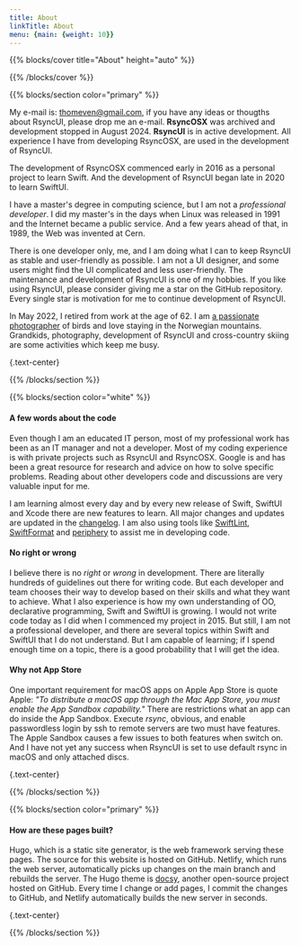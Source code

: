 ```yaml
---
title: About
linkTitle: About
menu: {main: {weight: 10}}
---
```


{{% blocks/cover title="About" height="auto" %}}

{{% /blocks/cover %}}

{{% blocks/section color="primary" %}}

My e-mail is: <thomeven@gmail.com>, if you have any ideas or thougths about RsyncUI, please drop me an e-mail.
**RsyncOSX** was archived and development stopped in August 2024. **RsyncUI** is in active development. All experience I
have from developing RsyncOSX, are used in the development of RsyncUI.

The development of RsyncOSX commenced early in 2016 as a personal project to learn Swift.
And the development of RsyncUI began late in 2020 to learn SwiftUI.

I have a master's degree in computing science, but I am
not a *professional developer*. I did my master's in the days when Linux was released in 1991 and the Internet became a public
service. And a few years ahead of that, in 1989, the Web was invented at Cern.

There is one developer only, me, and I am doing what I can to keep RsyncUI as stable and user-friendly as possible.
I am not a UI designer, and some users might find the UI complicated and less user-friendly.
The maintenance and development of RsyncUI is one of my hobbies. If you like using RsyncUI, please consider giving me a
star on the GitHub repository. Every single star is motivation for me to continue development of RsyncUI.

In May 2022, I retired from work at the age of 62. I am [a passionate photographer](https://photosbythomas.netlify.app/) of birds and
love staying in the Norwegian mountains. Grandkids, photography, development of RsyncUI and cross-country skiing are some activities which keep me busy.

{.text-center}

{{% /blocks/section %}}

{{% blocks/section color="white" %}}

#### A few words about the code

Even though I am an educated IT person, most of my professional work has been as an IT manager and not a developer.
Most of my coding experience is with private projects such as RsyncUI and RsyncOSX. Google is and has been a great resource for
research and advice on how to solve specific problems. Reading about other developers code and discussions are very
valuable input for me.

I am learning almost every day and by every new release of Swift, SwiftUI and Xcode there are new features to learn.
All major changes and updates are updated in the [changelog](/docs/changelog/). I am also using tools
like [SwiftLint](https://github.com/realm/SwiftLint), [SwiftFormat](https://github.com/nicklockwood/SwiftFormat)
and [periphery](https://github.com/peripheryapp/periphery) to assist me in developing code.

#### No right or wrong

I believe there is no *right* or *wrong* in development. There are literally hundreds of guidelines out there for writing code.
But each developer and team chooses their way to develop based on their skills and what they want to achieve. What I also
experience is how my own understanding of OO, declarative programming, Swift and SwiftUI is growing. I would not write code
today as I did when I commenced my project in 2015. But still, I am not a professional developer, and there are several
topics within Swift and SwiftUI that I do not understand. But I am capable of learning; if I spend enough time on a topic,
there is a good probability that I will get the idea.

#### Why not App Store

One important requirement for macOS apps on Apple App Store is quote Apple:
*"To distribute a macOS app through the Mac App Store, you must enable the App Sandbox capability."*
There are restrictions what an app can do inside the App Sandbox. Execute *rsync*, obvious, and enable passwordless
login by ssh to remote servers are two must have features. The Apple Sandbox causes a few issues to both features when
switch on. And I have not yet any success when RsyncUI is set to use default rsync in macOS and only attached discs.

{.text-center}

{{% /blocks/section %}}

{{% blocks/section color="primary" %}}

#### How are these pages built?

Hugo, which is a static site generator, is the web framework serving these pages. The source for this website is hosted on GitHub.
Netlify, which runs the web server, automatically picks up changes on the main branch and rebuilds the server.
The Hugo theme is [docsy](https://github.com/google/docsy), another open-source project hosted on GitHub.
Every time I change or add pages, I commit the changes to GitHub, and Netlify automatically builds the new server in seconds.

{.text-center}

{{% /blocks/section %}}
